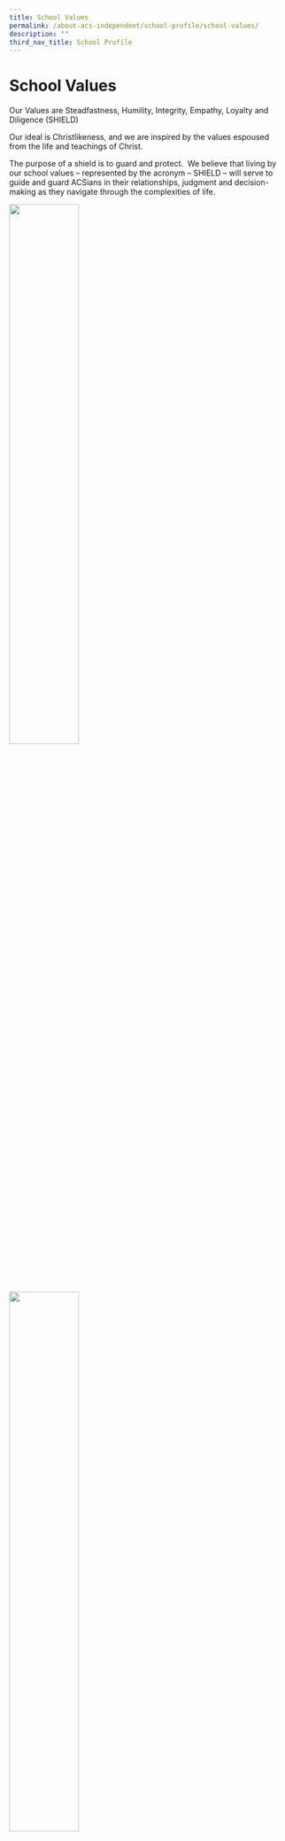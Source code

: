 ```yaml
---
title: School Values
permalink: /about-acs-independent/school-profile/school-values/
description: ""
third_nav_title: School Profile
---
```

# School Values

Our Values are Steadfastness, Humility, Integrity, Empathy, Loyalty and Diligence (SHIELD)

Our ideal is Christlikeness, and we are inspired by the values espoused from the life and teachings of Christ.

The purpose of a shield is to guard and protect.  We believe that living by our school values – represented by the acronym – SHIELD – will serve to guide and guard ACSians in their relationships, judgment and decision-making as they navigate through the complexities of life.

<a href="/files/Announcement/2022-Term-2-Class-Timetable-10032022.pdf" target = "_blank"> <img src="/images/Announcements/3241389-200.png"
     style="width:50%"></a>
		 
<a href="/files/Announcement/2022-Term-2-Class-Timetable-10032022.pdf" target = "_blank"> <img src="/images/Announcements/3241389-200.png"
     style="width:50%"></a>